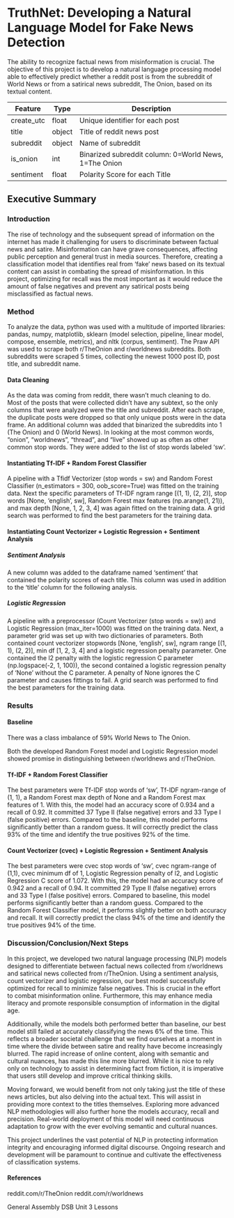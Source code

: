 # TruthNet: Developing a Natural Language Model for Fake News Detection

The ability to recognize factual news from misinformation is crucial. The objective of this project is to develop a natural language processing model able to effectively predict whether a reddit post is from the subreddit of World News or from a satirical news subreddit, The Onion, based on its textual content. 

|Feature|Type|Description|
|---|---|---|
|create_utc| float | Unique identifier for each post|
|title| object| Title of reddit news post|
|subreddit|object|Name of subreddit|
|is_onion| int| Binarized subreddit column: 0=World News, 1=The Onion|
|sentiment| float|Polarity Score for each Title|


## **Executive Summary**

### **Introduction**

The rise of technology and the subsequent spread of information on the internet has made it challenging for users to discriminate between factual news and satire. Misinformation can have grave consequences, affecting public perception and general trust in media sources. Therefore, creating a classification model that identifies real from ‘fake’ news based on its textual content can assist in combating the spread of misinformation. In this project, optimizing for recall was the most important as it would reduce the amount of false negatives and prevent any satirical posts being misclassified as factual news. 

### **Method**

To analyze the data, python was used with a multitude of imported libraries: pandas, numpy, matplotlib, sklearn (model selection, pipeline, linear  model, compose, ensemble, metrics), and nltk (corpus, sentiment). The Praw API was used to scrape both r/TheOnion and r/worldnews subreddits. Both subreddits were scraped 5 times, collecting the newest 1000 post ID, post title, and subreddit name.  

#### **Data Cleaning**

As the data was coming from reddit, there wasn’t much cleaning to do. Most of the posts that were collected didn’t have any subtext, so the only columns that were analyzed were the title and subreddit. After each scrape, the duplicate posts were dropped so that only unique posts were in the data frame. An additional column was added that binarized the subreddits into 1 (The Onion) and 0 (World News). In looking at the most common words, “onion”, “worldnews”, “thread”, and “live” showed up as often as other common stop words. They were added to the list of stop words labeled ‘sw’. 

#### **Instantiating Tf-IDF + Random Forest Classifier** 

A pipeline with a Tfidf Vectorizer (stop words = sw) and Random Forest Classifier (n_estimators = 300, oob_score=True) was fitted on the training data. Next the specific parameters of Tf-IDF ngram range [(1, 1), (2, 2)], stop words [None, ‘english’, sw], Random Forest max features (np.arange(1, 21)), and max depth [None, 1, 2, 3, 4] was again fitted on the training data. A grid search was performed to find the best parameters for the training data. 

#### **Instantiating Count Vectorizer + Logistic Regression + Sentiment Analysis**

##### **Sentiment Analysis**

A new column was added to the dataframe named ‘sentiment’ that contained the polarity scores of each title. This column was used in addition to the ‘title’ column for the following analysis.

##### **Logistic Regression**
A pipeline with a preprocessor (Count Vectorizer (stop words = sw)) and Logistic Regression (max_iter=1000) was fitted on the training data. Next, a parameter grid was set up with two dictionaries of parameters. Both contained count vectorizer stopwords [None, ‘english’, sw], ngram range [(1, 1), (2, 2)], min df [1, 2, 3, 4] and a logistic regression penalty parameter. One contained the l2 penalty with the logistic regression C parameter (np.logspace(-2, 1, 100)), the second contained a logistic regression penalty of ‘None’ without the C parameter. A penalty of None ignores the C parameter and causes fittings to fail. A grid search was performed to find the best parameters for the training data. 

### **Results**

#### **Baseline**

There was a class imbalance of 59% World News to The Onion. 

Both the developed Random Forest model and Logistic Regression model showed promise in distinguishing between r/worldnews and r/TheOnion.

#### **Tf-IDF + Random Forest Classifier**

The best parameters were Tf-IDF stop words of ‘sw’, Tf-IDF ngram-range of (1, 1), a Random Forest max depth of None and a Random Forest max features of 1. With this, the model had an accuracy score of 0.934 and a recall of 0.92. It committed 37 Type II (false negative) errors and 33 Type I (false positive) errors. Compared to the baseline, this model performs significantly better than a random guess. It will correctly predict the class 93% of the time and identify the true positives 92% of the time. 

#### **Count Vectorizer (cvec) + Logistic Regression + Sentiment Analysis**

The best parameters were cvec stop words of ‘sw’, cvec ngram-range of (1,1), cvec minimum df of 1, Logistic Regression penalty of l2, and Logistic Regression C score of 1.072. With this, the model had an accuracy score of 0.942 and a recall of 0.94. It committed 29 Type II (false negative) errors and 33 Type I (false positive) errors. Compared to baseline, this model performs significantly better than a random guess. Compared to the Random Forest Classifier model, it performs slightly better on both accuracy and recall. It will correctly predict the class 94% of the time and identify the true positives 94% of the time.

### **Discussion/Conclusion/Next Steps**

In this project, we developed two natural language processing (NLP) models designed to differentiate between factual news collected from r/worldnews and satirical news collected from r/TheOnion. Using a sentiment analysis, count vectorizer and logistic regression, our best model successfully optimized for recall to minimize false negatives. This is crucial in the effort to combat misinformation online. Furthermore, this may enhance media literacy and promote responsible consumption of information in the digital age.

Additionally, while the models both performed better than baseline, our best model still failed at accurately classifying the news 6% of the time. This reflects a broader societal challenge that we find ourselves at a moment in time where the divide between satire and reality have become increasingly blurred. The rapid increase of online content, along with semantic and cultural nuances, has made this line more blurred. While it is nice to rely only on technology to assist in determining fact from fiction, it is imperative that users still develop and improve critical thinking skills. 

Moving forward, we would benefit from not only taking just the title of these news articles, but also delving into the actual text. This will assist in providing more context to the titles themselves. Exploring more advanced NLP methodologies will also further hone the models accuracy, recall and precision. Real-world deployment of this model will need continuous adaptation to grow with the ever evolving semantic and cultural nuances. 

This project underlines the vast potential of NLP in protecting information integrity and encouraging informed digital discourse. Ongoing research and development will be paramount to continue and cultivate the effectiveness of classification systems. 

#### **References**

reddit.com/r/TheOnion
reddit.com/r/worldnews

General Assembly DSB Unit 3 Lessons